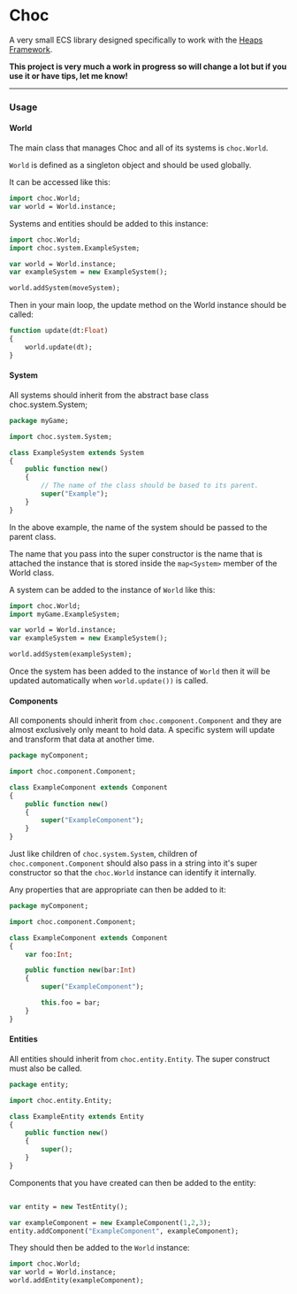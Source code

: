 # Choc

A very small ECS library designed specifically to work with the
[Heaps Framework](https://www.heaps.io).

__This project is very much a work in progress so will change a lot but if you use it or have tips, let me know!__

---

### Usage

#### World

The main class that manages Choc and all of its systems is ```choc.World```.

```World``` is defined as a singleton object and should be used globally.

It can be accessed like this:

```haxe
import choc.World;
var world = World.instance;
```

Systems and entities should be added to this instance:

```haxe
import choc.World;
import choc.system.ExampleSystem;

var world = World.instance;
var exampleSystem = new ExampleSystem();

world.addSystem(moveSystem);

```

Then in your main loop, the update method on the World instance should be called:

```haxe
function update(dt:Float)
{
    world.update(dt);
}

```

#### System

All systems should inherit from the abstract base class choc.system.System;

```haxe
package myGame;

import choc.system.System;

class ExampleSystem extends System
{
    public function new()
    {
        // The name of the class should be based to its parent.
        super("Example");
    }
}

```

In the above example, the name of the system should be passed to the parent class.

The name that you pass into the super constructor is the name that is attached
the instance that is stored inside the ```map<System>``` member of the World class.

A system can be added to the instance of ```World``` like this:

```haxe
import choc.World;
import myGame.ExampleSystem;

var world = World.instance;
var exampleSystem = new ExampleSystem();

world.addSystem(exampleSystem);
```

Once the system has been added to the instance of ```World``` then it will be updated
automatically when ```world.update())``` is called.

#### Components

All components should inherit from ```choc.component.Component``` and they are almost
exclusively only meant to hold data. A specific system will update and transform
that data at another time.

```haxe
package myComponent;

import choc.component.Component;

class ExampleComponent extends Component
{
    public function new()
    {
        super("ExampleComponent");
    }
}

```

Just like children of ```choc.system.System```, children of ```choc.component.Component```
should also pass in a string into it's super constructor so that the ```choc.World``` 
instance can identify it internally.

Any properties that are appropriate can then be added to it:

```haxe
package myComponent;

import choc.component.Component;

class ExampleComponent extends Component
{
    var foo:Int;

    public function new(bar:Int)
    {
        super("ExampleComponent");

        this.foo = bar;
    }
}

```

#### Entities

All entities should inherit from ```choc.entity.Entity```. The super construct
must also be called.

```haxe
package entity;

import choc.entity.Entity;

class ExampleEntity extends Entity
{
    public function new()
    {
        super();
    }
}

```

Components that you have created can then be added to the entity:

```haxe

var entity = new TestEntity();

var exampleComponent = new ExampleComponent(1,2,3);
entity.addComponent("ExampleComponent", exampleComponent);
```

They should then be added to the ```World``` instance:

```haxe
import choc.World;
var world = World.instance;
world.addEntity(exampleComponent);
```
